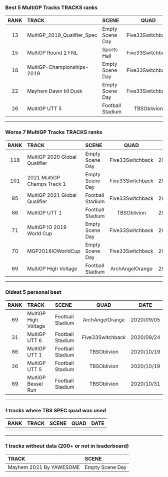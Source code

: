 ### Best 5 MultiGP Tracks TRACKS ranks
|RANK|TRACK|SCENE|QUAD|DATE|
|:---:|:---|:---|:---:|:---:|
|13|MultiGP_2019_Qualifier_Spec|Empty Scene Day|Five33Switchback|2022/04/05|
|15|MultiGP Round 2 FNL|Sports Hall|Five33Switchback|2021/02/02|
|18|MultiGP-Championships-2019|Empty Scene Day|Five33Switchback|2021/08/03|
|22|Mayhem Dawn till Dusk|Empty Scene Day|Five33Switchback|2022/01/31|
|26|MultiGP UTT 5|Football Stadium|TBSOblivion|2020/10/19|
---
### Worse 7 MultiGP Tracks TRACKS ranks
|RANK|TRACK|SCENE|QUAD|DATE|
|:---:|:---|:---|:---:|:---:|
|118|MultiGP 2020 Global Qualifier|Empty Scene Day|Five33Switchback|2021/07/14|
|101|2021 MultiGP Champs Track 1|Empty Scene Day|Five33Switchback|2022/02/24|
|95|MultiGP 2021 Global Qualifier|Football Stadium|Five33Switchback|2021/07/13|
|86|MultiGP UTT 1|Football Stadium|TBSOblivion|2020/10/19|
|71|MultiGP IO 2019 World Cup|Empty Scene Day|Five33Switchback|2021/05/20|
|70|MGP2018IOWorldCup|Empty Scene Day|Five33Switchback|2021/03/16|
|69|MultiGP High Voltage|Football Stadium|ArchAngelOrange|2020/09/05|
---
### Oldest 5 personal best
|RANK|TRACK|SCENE|QUAD|DATE|
|:---:|:---|:---|:---:|:---:|
|69|MultiGP High Voltage|Football Stadium|ArchAngelOrange|2020/09/05|
|31|MultiGP UTT 6|Football Stadium|Five33Switchback|2020/09/24|
|86|MultiGP UTT 1|Football Stadium|TBSOblivion|2020/10/19|
|26|MultiGP UTT 5|Football Stadium|TBSOblivion|2020/10/19|
|69|MultiGP Bessel Run|Football Stadium|TBSOblivion|2020/10/31|
---
### 1 tracks where TBS SPEC quad was used
|RANK|TRACK|SCENE|QUAD|DATE|
|:---:|:---|:---|:---:|:---:|
||||||
---
### 1 tracks without data (200+ or not in leaderboard)
|TRACK|SCENE|
|:---|:---|
|Mayhem 2021 By YAWESOME|Empty Scene Day|
